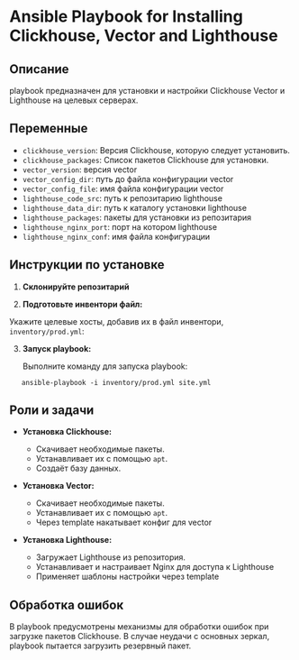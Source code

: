 # Ansible Playbook for Installing Clickhouse, Vector and Lighthouse

## Описание

playbook предназначен для установки и настройки Clickhouse Vector и Lighthouse на целевых серверах. 

## Переменные

- `clickhouse_version`: Версия Clickhouse, которую следует установить.
- `clickhouse_packages`: Список пакетов Clickhouse для установки.
- `vector_version`: версия vector
- `vector_config_dir`: путь до файла конфигурации vector
- `vector_config_file`: имя файла конфигурации vector
- `lighthouse_code_src`: путь к репозитарию lighthouse
- `lighthouse_data_dir`: путь к каталогу установки lighthouse
- `lighthouse_packages`: пакеты для установки из репозитария
- `lighthouse_nginx_port`: порт на котором lighthouse
- `lighthouse_nginx_conf`: имя файла конфигурации

## Инструкции по установке

1. **Склонируйте репозитарий**

2. **Подготовьте инвентори файл:**

Укажите целевые хосты, добавив их в файл инвентори, `inventory/prod.yml`:


3. **Запуск playbook:**

   Выполните команду для запуска playbook:

```shell
   ansible-playbook -i inventory/prod.yml site.yml
```
   
## Роли и задачи

- **Установка Clickhouse:**
  - Скачивает необходимые пакеты.
  - Устанавливает их с помощью `apt`.
  - Создаёт базу данных.

- **Установка Vector:**
  - Скачивает необходимые пакеты.
  - Устанавливает их с помощью `apt`.
  - Через template накатывает конфиг для vector

- **Установка Lighthouse:**
  - Загружает Lighthouse из репозитория.
  - Устанавливает и настраивает Nginx для доступа к Lighthouse
  - Применяет шаблоны настройки через template

## Обработка ошибок

В playbook предусмотрены механизмы для обработки ошибок при загрузке пакетов Clickhouse. В случае неудачи с основных зеркал, playbook пытается загрузить резервный пакет.
